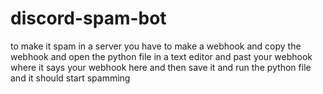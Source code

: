 # discord-spam-bot
to make it spam in a server you have to make a webhook and copy the webhook and open the python file in a text editor and past your webhook where it says your webhook here and then save it and run the python file and it should start spamming
